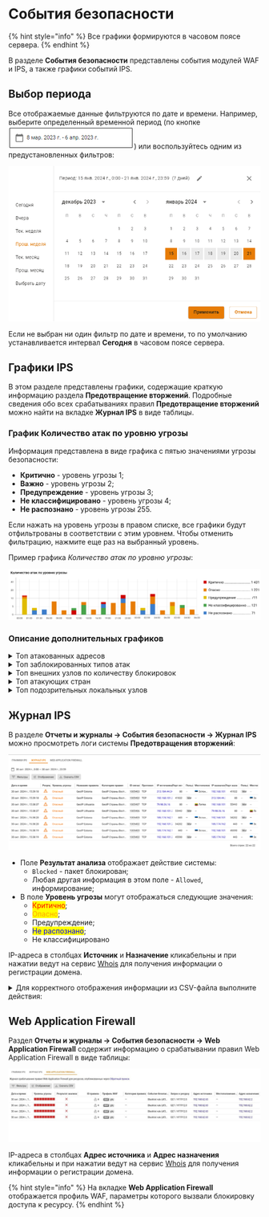 
# События безопасности

{% hint style="info" %}
Все графики формируются в часовом поясе сервера.
{% endhint %}

В разделе **События безопасности** представлены события модулей WAF и IPS, а также графики событий IPS.

## Выбор периода

Все отображаемые данные фильтруются по дате и времени. Например, выберите определенный временной период (по кнопке ![](/.gitbook/assets/icon-calendar.png)) или воспользуйтесь одним из предустановленных фильтров:

![](/.gitbook/assets/security-events.gif)

<!-- Доступные варианты: сегодня, вчера, текущая неделя, прошлая неделя, текущий месяц, прошлый месяц. -->

Если не выбран ни один фильтр по дате и времени, то по умолчанию устанавливается интервал **Сегодня** в часовом поясе сервера.

## Графики IPS

В этом разделе представлены графики, содержащие краткую информацию раздела **Предотвращение вторжений**. Подробные сведения обо всех срабатываниях правил **Предотвращение вторжений** можно найти на вкладке **Журнал IPS** в виде таблицы.  

### График Количество атак по уровню угрозы

Информация представлена в виде графика с пятью значениями угрозы безопасности:
* **Критично** - уровень угрозы 1;
* **Важно** - уровень угрозы 2;
* **Предупреждение** - уровень угрозы 3;
* **Не классифицировано** - уровень угрозы 4;
* **Не распознано** - уровень угрозы 255.
  
Если нажать на уровень угрозы в правом списке, все графики будут отфильтрованы в соответствии с этим уровнем. Чтобы отменить фильтрацию, нажмите еще раз на выбранный уровень.

Пример графика *Количество атак по уровню угрозы*:

![](/.gitbook/assets/security-events1.png)

### Описание дополнительных графиков

<details>

<summary>Топ атакованных адресов</summary>

В топ атакованных попадают как внешние, так и внутренние адреса. Один из примеров, когда атакованный адрес является внешним, - работа трояна изнутри защищаемой сети.

</details>

<details>

<summary>Топ заблокированных типов атак</summary>

График подсчитывает статистику типов атак (например, типы атак *Черный список IP-адресов* или *Попытки получения привилегий администратора*) по количеству срабатываний с этим типом атаки.

</details>

<details>

<summary>Топ внешних узлов по количеству блокировок</summary>

График содержит информацию о внешних адресах и количестве блокировок по ним.

</details>

<details>

<summary>Топ атакующих стран</summary>

Топ атакующих стран строится по IP-адресам, полученным при срабатывании правил в разделе **Предотвращение вторжений**. Если IP-адрес не геокодируется в наименование страны, такой адрес не отображается в виджете. \
По этой причине локальные IP-адреса не отображаются в виджете.

</details>

<details>

<summary>Топ подозрительных локальных узлов</summary>

В топ попадают как авторизованные, так и не авторизованные пользователи, запросы которых блокировались.

</details>

## Журнал IPS

В разделе **Отчеты и журналы -> События безопасности -> Журнал IPS** можно просмотреть логи системы **Предотвращения вторжений**:

![](/.gitbook/assets/security-events3.png)

* Поле **Результат анализа** отображает действие системы: 
  * `Blocked` - пакет блокирован; 
  * Любая другая информация в этом поле - `Allowed`, информирование;
* В поле **Уровень угрозы** могут отображаться следующие значения:
  * <mark style="color:red;">Критично</mark>;
  * <mark style="color:orange;">Опасно</mark>;
  * Предупреждение;
  * <mark style="color:blue;">Не распознано</mark>;
  * Не классифицировано

IP-адреса в столбцах **Источник** и **Назначение** кликабельны и при нажатии ведут на сервис [Whois](https://www.nic.ru/whois/?searchWord) для получения информации о регистрации домена.

<details>

<summary>Для корректного отображения информации из CSV-файла выполните действия:</summary>

1\. Скачайте CSV-файл с логами системы **Предотвращения вторжений** за определенный период по соответствующей кнопке.

2\. Откройте CSV-файл в MS Excel и выделите весь первый столбец.

3\. Перейдите на вкладку **Данные** и нажмите кнопку **Текст по столбцам**.

4\. В открывшемся окне выберите **с разделителями** и нажмите **Далее**:

![](/.gitbook/assets/log.png)

5\. В блоке **Символом-разделителем является:**  выберите **запятая** и нажмите **Далее**:

![](/.gitbook/assets/log1.png)

6\. В блоке **Формат данных столбца** выберите **Текстовый** и нажмите **Готово**:

![](/.gitbook/assets/log2.png)

</details>

## Web Application Firewall

Раздел **Отчеты и журналы -> События безопасности -> Web Application Firewall** содержит информацию о срабатывании правил Web Application Firewall в виде таблицы:

![](/.gitbook/assets/security-events2.png)

IP-адреса в столбцах **Адрес источника** и **Адрес назначения** кликабельны и при нажатии ведут на сервис [Whois](https://www.nic.ru/whois/?searchWord) для получения информации о регистрации домена.

{% hint style="info" %}
На вкладке **Web Application Firewall** отображается профиль WAF, параметры которого вызвали блокировку доступа к ресурсу.
{% endhint %}
